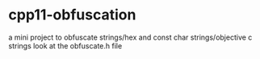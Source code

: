 # cpp11-obfuscation
a mini project to obfuscate strings/hex and const char strings/objective c strings look at the obfuscate.h file
